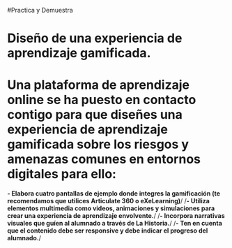 #Practica y Demuestra 

# Diseño de una experiencia de aprendizaje gamificada.

# Una plataforma de aprendizaje online se ha puesto en contacto contigo para que diseñes una experiencia de aprendizaje gamificada sobre los riesgos y amenazas comunes en entornos digitales para ello: #

 **- Elabora cuatro pantallas de ejemplo donde integres la 
 gamificación (te recomendamos que utilices Articulate 360 o 
 eXeLearning)**/
/**- Utiliza elementos multimedia como videos, animaciones y 
 simulaciones para crear una experiencia de aprendizaje 
 envolvente.**/
/**- Incorpora narrativas visuales que guíen al alumnado a través de 
 La Historia.**/
/**- Ten en cuenta que el contenido debe ser responsive y debe 
 indicar el progreso del alumnado.**/
